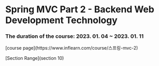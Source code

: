 <h1>Spring MVC Part 2 - Backend Web Development Technology</h1>
<h3>The duration of the course: 2023. 01. 04 ~ 2023. 01. 11</h3>
[course page](https://www.inflearn.com/course/스프링-mvc-2)

[Section Range](section 10)
